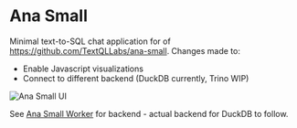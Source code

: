 # Ana Small
Minimal text-to-SQL chat application for of https://github.com/TextQLLabs/ana-small. Changes made to:
- Enable Javascript visualizations
- Connect to different backend (DuckDB currently, Trino WIP)

![Ana Small UI](https://imagedelivery.net/3jS8EJceRTKI24-1Uc_BDg/cbc38378-ff87-478d-c6fa-f83387c0e900/public)

See [Ana Small Worker](https://github.com/TextQLLabs/ana-small-worker) for backend - actual backend for DuckDB to follow.
